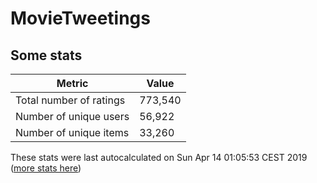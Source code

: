 # MovieTweetings
## Some stats

Metric | Value
--- | ---
Total number of ratings                 | 773,540
Number of unique users                  | 56,922
Number of unique items                  | 33,260
These stats were last autocalculated on Sun Apr 14 01:05:53 CEST 2019  ([more stats here](./stats.md))

